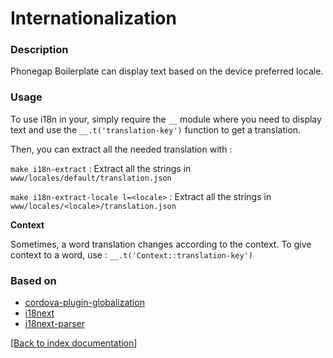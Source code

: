 # Internationalization

### Description

Phonegap Boilerplate can display text based on the device preferred locale.

### Usage

To use i18n in your, simply require the `__` module where you need to display text and use the `__.t('translation-key')` function to get a translation.

Then, you can extract all the needed translation with :

`make i18n-extract` :
Extract all the strings in `www/locales/default/translation.json`

`make i18n-extract-locale l=<locale>` :
Extract all the strings in `www/locales/<locale>/translation.json`

__Context__

Sometimes, a word translation changes according to the context. To give context to a word, use : `__.t('Context::translation-key')`

### Based on

- [cordova-plugin-globalization](https://github.com/apache/cordova-plugin-globalization)
- [i18next](http://i18next.com/)
- [i18next-parser](https://www.npmjs.com/package/i18next-parser)

[[Back to index documentation](index.md)]
